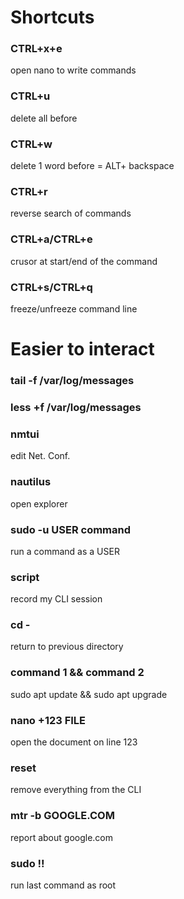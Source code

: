 # Shortcuts

### CTRL+x+e	  
open nano to write commands
### CTRL+u	    
delete all before
### CTRL+w	   
delete 1 word before = ALT+ backspace
### CTRL+r       
reverse search of commands
### CTRL+a/CTRL+e	
crusor at start/end of the command
### CTRL+s/CTRL+q	 
freeze/unfreeze command line

# Easier to interact

### tail -f /var/log/messages
### less +f /var/log/messages	
### nmtui	
edit Net. Conf.
### nautilus	
open explorer
### sudo -u USER command	
run a command as a USER
### script	
record my CLI session
### cd - 	
return to previous directory
### command 1 && command 2	
sudo apt update && sudo apt upgrade
### nano +123 FILE	
open the document on line 123
### reset	
remove everything from the CLI
### mtr -b GOOGLE.COM	
report about google.com
### sudo !!	
run last command as root


